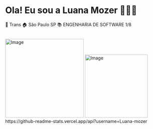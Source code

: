 # Ola! Eu sou a Luana Mozer 🙋🏼‍♀️
🌈 Trans
🏠 São Paulo SP
📚 ENGENHARIA DE SOFTWARE 1/8
<div style="display: inline_block"><br>
  <img width="250" height="250" alt="Image" src="https://github.com/user-attachments/assets/6d71c810-ec65-44b9-a103-e0de4c1e45e8" />
  <img width="200" height="200" alt="Image" src="https://github.com/user-attachments/assets/326ca6e7-b68d-4337-a8cd-56c52da60fae" />
</div>
https://github-readme-stats.vercel.app/api?username=Luana-mozer
